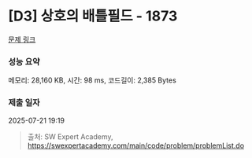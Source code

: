 # [D3] 상호의 배틀필드 - 1873 

[문제 링크](https://swexpertacademy.com/main/code/problem/problemDetail.do?contestProbId=AV5LyE7KD2ADFAXc) 

### 성능 요약

메모리: 28,160 KB, 시간: 98 ms, 코드길이: 2,385 Bytes

### 제출 일자

2025-07-21 19:19



> 출처: SW Expert Academy, https://swexpertacademy.com/main/code/problem/problemList.do